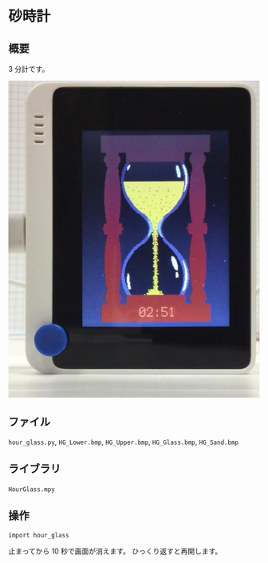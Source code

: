 # 砂時計

## 概要
3 分計です。

[![YouTube](./HourGlass.jpg)](https://www.youtube.com/watch?v=BhjzPFRIgL4)

## ファイル
   `hour_glass.py`, `HG_Lower.bmp`, `HG_Upper.bmp`, `HG_Glass.bmp`, `HG_Sand.bmp`

## ライブラリ
   `HourGlass.mpy`

## 操作
```
import hour_glass
```

止まってから 10 秒で画面が消えます。
ひっくり返すと再開します。

